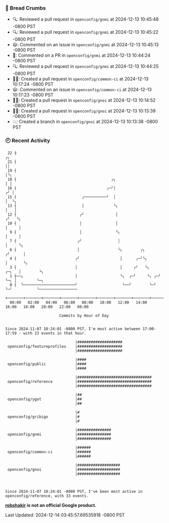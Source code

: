 ### 🍞 Bread Crumbs

 * 🔍: Reviewed a pull request in  `openconfig/gnmi` at 2024-12-13 10:45:48 -0800 PST
 * 🔍: Reviewed a pull request in  `openconfig/gnmi` at 2024-12-13 10:45:22 -0800 PST
 * 😃: Commented on an issue in `openconfig/gnmi` at 2024-12-13 10:45:13 -0800 PST
 * 💬: Commented on a PR in  `openconfig/gnmi` at 2024-12-13 10:44:24 -0800 PST
 * 🔍: Reviewed a pull request in  `openconfig/gnmi` at 2024-12-13 10:44:25 -0800 PST
 * ✍🏼: Created a pull request in `openconfig/common-ci` at 2024-12-13 10:17:24 -0800 PST
 * 😃: Commented on an issue in `openconfig/common-ci` at 2024-12-13 10:17:23 -0800 PST
 * ✍🏼: Created a pull request in `openconfig/gnoi` at 2024-12-13 10:14:52 -0800 PST
 * ✍🏼: Created a pull request in `openconfig/gnoi` at 2024-12-13 10:13:39 -0800 PST
 * 💥: Created a branch in `openconfig/gnoi` at 2024-12-13 10:13:38 -0800 PST

### 🕘 Recent Activity
```
 22 ┼                                                                        ╭╮
 21 ┤                                                                        ││
 19 ┤                                                                        │╰╮
 18 ┤                                          ╭╮                            │ │
 16 ┤                                        ╭─╯│                           ╭╯ │
 15 ┤                             ╭──────────╯  │                           │  ╰╮
 13 ┤                             │             ╰╮                          │   │
 12 ┤                            ╭╯              │                         ╭╯   ╰╮
 10 ┤                            │               │                         │     │
  9 ┤                            │               ╰╮                        │     │
  7 ┤                           ╭╯                │                        │     ╰╮
  6 ┤                           │                 ╰╮        ╭╮            ╭╯      │
  4 ┤                          ╭╯                  │      ╭─╯╰╮           │       ╰╮
  3 ┤                          │                   │     ╭╯   ╰╮    ╭─╮   │        ╰╮
  1 ┼──╮                       │                   ╰╮  ╭─╯     ╰╮ ╭─╯ ╰─╮ │         ╰─╮
  0 ┤  ╰───────────────────────╯                    ╰──╯        ╰─╯     ╰─╯           ╰─────────────────
    +───────+───────+───────+───────+───────+───────+───────+───────+───────+───────+───────+───────+────
  00:00   02:00   04:00   06:00   08:00   10:00   12:00   14:00   16:00   18:00   20:00   22:00   00:00   

						Commits by Hour of Day


Since 2024-11-07 18:24:01 -0800 PST, I'm most active between 17:00-17:59 - with 23 events in that hour.

```



```
                               |####################
 openconfig/featureprofiles    |####################
                               |####################

                               |####
 openconfig/public             |####
                               |####

                               |#################################
 openconfig/reference          |#################################
                               |#################################

                               |##
 openconfig/ygot               |##
                               |##

                               |#
 openconfig/gribigo            |#
                               |#

                               |###############
 openconfig/gnmi               |###############
                               |###############

                               |######
 openconfig/common-ci          |######
                               |######

                               |###################
 openconfig/gnoi               |###################
                               |###################



Since 2024-11-07 18:24:01 -0800 PST, I've been most active in openconfig/reference, with 33 events.

```
**[robshakir](mailto:robjs@google.com) is not an official Google product.**  


Last Updated: 2024-12-14 03:45:57.69535918 -0800 PST
